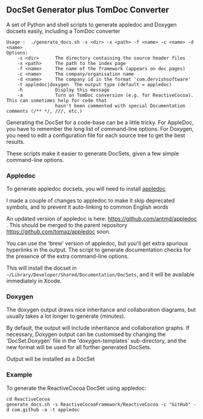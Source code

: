 DocSet Generator plus TomDoc Converter
---
A set of Python and shell scripts to generate appledoc and Doxygen docsets easily, including a TomDoc converter

    Usage :  ./generate_docs.sh -s <dir> -x <path> -f <name> -c <name> -d <name>
    Options: 
        -s <dir>      The directory containing the source header files
        -x <path>     The path to the index page
        -f <name>     The name of the framework (appears on doc pages)
        -c <name>     The company/organisation name
        -d <name>     The company id in the format 'com.dervishsoftware'
        -t appledoc|doxygen  The output type (default = appledoc)
        -h            Display this message
        -a            Turn on TomDoc conversion (e.g. for ReactiveCocoa). This can sometimes help for code that
                      hasn't been commented with special Documentation comments (/** */, ///, etc.)


Generating the DocSet for a code-base can be a little tricky. For AppleDoc, you have to remember the long list of command-line options. For Doxygen, you need to edit a configuration file for each source tree to get the best results.

These scripts make it easier to generate DocSets, given a few simple command-line options.

### Appledoc

To generate appledoc docsets, you will need to install [appledoc](http://gentlebytes.com/appledoc/)

I made a couple of changes to appledoc to make it skip deprecated symbols, and to prevent it auto-linking to common English words

An updated version of appledoc is here: https://github.com/antmd/appledoc . This should be merged to the parent repository https://github.com/tomaz/appledoc soon.

You can use the 'brew' version of appledoc, but you'll get extra spurious hyperlinks in the output. The script to generate documentation checks for the presence of the extra command-line options.

This will install the docset in `~/Library/Developer/Shared/Documentation/DocSets`, and it will be available immediately in Xcode.

### Doxygen

The doxygen output draws nice inheritance and collaboration diagrams, but usually takes a lot longer to generate (minutes).

By default, the output will include inheritance and collaboration graphs. If necessary, Doxygen output can be customised by changing the 'DocSet.Doxygen' file in the 'doxygen-templates' sub-directory, and the new format will be used for all further generated DocSets.

Output will be installed as a DocSet

### Example

To generate the ReactiveCocoa DocSet using appledoc:

    cd ReactiveCocoa
    generate_docs.sh -s ReactiveCocoaFramework/ReactiveCocoa -c "GitHub" -d com.github -a -t appledoc


